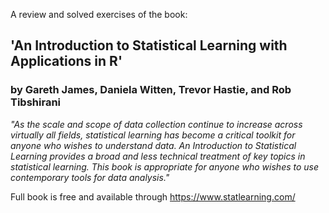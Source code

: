 A review and solved exercises of the book:

## 'An Introduction to Statistical Learning with Applications in R' 
### by Gareth James, Daniela Witten, Trevor Hastie, and Rob Tibshirani

*"As the scale and scope of data collection continue to increase across virtually all fields, statistical learning has become a critical toolkit for anyone who wishes to understand data. An Introduction to Statistical Learning provides a broad and less technical treatment of key topics in statistical learning. This book is appropriate for anyone who wishes to use contemporary tools for data analysis."*

Full book is free and available through https://www.statlearning.com/
